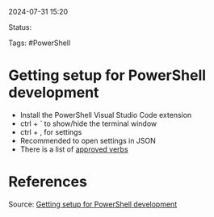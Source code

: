 2024-07-31 15:20

Status:

Tags: #PowerShell

# Getting setup for PowerShell development

- Install the PowerShell Visual Studio Code extension
- ctrl + \` to show/hide the terminal window
- ctrl + , for settings
- Recommended to open settings in JSON
- There is a list of [approved verbs](https://learn.microsoft.com/en-us/powershell/scripting/developer/cmdlet/approved-verbs-for-windows-powershell-commands?view=powershell-7.4) 

# References
Source: [Getting setup for PowerShell development](https://www.youtube.com/watch?v=J6mQIISjXFA&list=PL2j0_s2VJe2hzQuQyn6yfMS2olhhs4UnQ&index=5) 